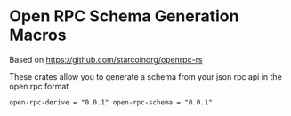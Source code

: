 # Open RPC Schema Generation Macros
Based on https://github.com/starcoinorg/openrpc-rs

These crates allow you to generate a schema from your json rpc api in the open rpc format 

`
open-rpc-derive = "0.0.1"
open-rpc-schema = "0.0.1"
`